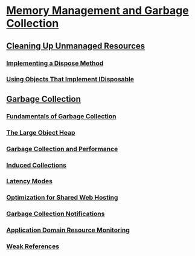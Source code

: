 # [Memory Management and Garbage Collection](memory-management-and-gc.md)
## [Cleaning Up Unmanaged Resources](unmanaged.md)
### [Implementing a Dispose Method](implementing-dispose.md)
### [Using Objects That Implement IDisposable](using-objects.md)
## [Garbage Collection](index.md)
### [Fundamentals of Garbage Collection](fundamentals.md)
### [The Large Object Heap](large-object-heap.md)
### [Garbage Collection and Performance](performance.md)
### [Induced Collections](induced.md)
### [Latency Modes](latency.md)
### [Optimization for Shared Web Hosting](optimization-for-shared-web-hosting.md)
### [Garbage Collection Notifications](notifications.md)
### [Application Domain Resource Monitoring](app-domain-resource-monitoring.md)
### [Weak References](weak-references.md)
